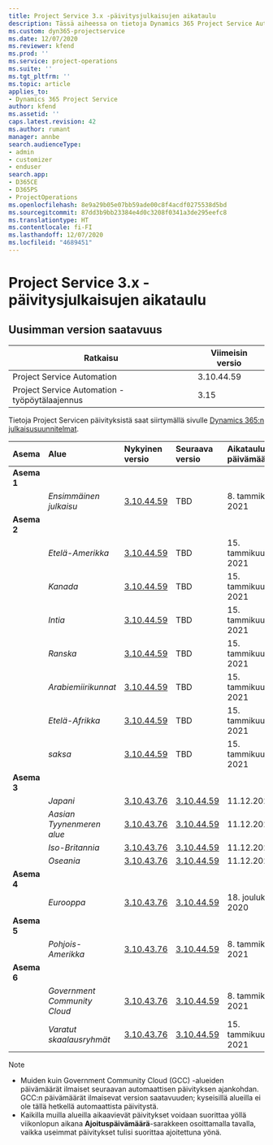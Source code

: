 ```yaml
---
title: Project Service 3.x -päivitysjulkaisujen aikataulu
description: Tässä aiheessa on tietoja Dynamics 365 Project Service Automationin käytettävissä olevista ja tulevista versioista.
ms.custom: dyn365-projectservice
ms.date: 12/07/2020
ms.reviewer: kfend
ms.prod: ''
ms.service: project-operations
ms.suite: ''
ms.tgt_pltfrm: ''
ms.topic: article
applies_to:
- Dynamics 365 Project Service
author: kfend
ms.assetid: ''
caps.latest.revision: 42
ms.author: rumant
manager: annbe
search.audienceType:
- admin
- customizer
- enduser
search.app:
- D365CE
- D365PS
- ProjectOperations
ms.openlocfilehash: 8e9a29b05e07bb59ade00c8f4acdf0275538d5bd
ms.sourcegitcommit: 87dd3b9bb23384e4d0c3208f0341a3de295eefc8
ms.translationtype: HT
ms.contentlocale: fi-FI
ms.lasthandoff: 12/07/2020
ms.locfileid: "4689451"
---
```

# <a name="update-release-schedule-for-project-service-3x"></a>Project Service 3.x -päivitysjulkaisujen aikataulu

## <a name="latest-version-availability"></a>Uusimman version saatavuus

| Ratkaisu  | Viimeisin versio |
|-------|----|
| Project Service Automation    | 3.10.44.59 |
| Project Service Automation -työpöytälaajennus                | 3.15          |

Tietoja Project Servicen päivityksistä saat siirtymällä sivulle [Dynamics 365:n julkaisusuunnitelmat](https://docs.microsoft.com/dynamics365/release-plans/). 

| Asema  | Alue | Nykyinen versio | Seuraava versio |  Aikataulutettu päivämäärä
| :---   | :---   | :---   | :---   |:---   |         
|<strong>Asema 1</strong> | |  |  | |
| | <i>Ensimmäinen julkaisu</i> | [3.10.44.59](whats-new-ur-26.md) | TBD | 8. tammikuuta 2021
|<strong>Asema 2</strong> | |  |  | |
| | <i>Etelä-Amerikka</i> | [3.10.44.59](whats-new-ur-26.md) | TBD | 15. tammikuuta 2021
| | <i>Kanada</i> | [3.10.44.59](whats-new-ur-26.md) | TBD | 15. tammikuuta 2021
| | <i>Intia</i> | [3.10.44.59](whats-new-ur-26.md) | TBD | 15. tammikuuta 2021
| | <i>Ranska</i> | [3.10.44.59](whats-new-ur-26.md) | TBD | 15. tammikuuta 2021
| | <i>Arabiemiirikunnat</i> | [3.10.44.59](whats-new-ur-26.md) | TBD | 15. tammikuuta 2021
| | <i>Etelä-Afrikka</i> | [3.10.44.59](whats-new-ur-26.md) | TBD | 15. tammikuuta 2021
| | <i>saksa</i> | [3.10.44.59](whats-new-ur-26.md) | TBD | 15. tammikuuta 2021
|<strong>Asema 3</strong> | |  |  | |
| | <i>Japani</i> | [3.10.43.76](whats-new-ur-25.md) | [3.10.44.59](whats-new-ur-26.md) | 11.12.2020
| | <i>Aasian Tyynenmeren alue</i> | [3.10.43.76](whats-new-ur-25.md) | [3.10.44.59](whats-new-ur-26.md) | 11.12.2020
| | <i>Iso-Britannia</i> | [3.10.43.76](whats-new-ur-25.md) | [3.10.44.59](whats-new-ur-26.md) | 11.12.2020
| | <i>Oseania</i> | [3.10.43.76](whats-new-ur-25.md) | [3.10.44.59](whats-new-ur-26.md) | 11.12.2020
|<strong>Asema 4</strong> | |  |  | |
| | <i>Eurooppa</i> | [3.10.43.76](whats-new-ur-25.md) | [3.10.44.59](whats-new-ur-26.md) | 18. joulukuuta 2020
|<strong>Asema 5</strong> | |  |  | |
| | <i>Pohjois-Amerikka</i> | [3.10.43.76](whats-new-ur-25.md) | [3.10.44.59](whats-new-ur-26.md) | 8. tammikuuta 2021
|<strong>Asema 6</strong> | |  |  | |
| | <i>Government Community Cloud</i> | [3.10.43.76](whats-new-ur-25.md) | [3.10.44.59](whats-new-ur-26.md) | 8. tammikuuta 2021
| | <i>Varatut skaalausryhmät</i> | [3.10.43.76](whats-new-ur-25.md) | [3.10.44.59](whats-new-ur-26.md) | 15. tammikuuta 2021

>[!Note]
> - Muiden kuin Government Community Cloud (GCC) -alueiden päivämäärät ilmaiset seuraavan automaattisen päivityksen ajankohdan. GCC:n päivämäärät ilmaisevat version saatavuuden; kyseisillä alueilla ei ole tällä hetkellä automaattista päivitystä.
> - Kaikilla muilla alueilla aikaavievät päivitykset voidaan suorittaa yöllä viikonlopun aikana **Ajoituspäivämäärä**-sarakkeen osoittamalla tavalla, vaikka useimmat päivitykset tulisi suorittaa ajoitettuna yönä.
